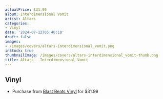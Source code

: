 ```yaml
---
actualPrice: $31.99
album: Interdimensional Vomit
artist: Altars
categories:
- Vinyl
date: '2024-07-12T05:40:18'
draft: false
images:
- /images/covers/altars-interdimensional_vomit.png
inStock: true
thumbnailImage: /images/covers/altars-interdimensional_vomit-thumb.png
title: Altars - Interdimensional Vomit
---
```


## Vinyl
* Purchase from [Blast Beats Vinyl](https://blastbeatsvinyl.com/products/altars-ascetic-reflection-interdimensional-vomit-variant-vinyl-lp) for $31.99
